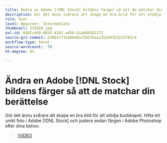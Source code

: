 ```yaml
---
title: Ändra en Adobe [!DNL Stock] bildens färger så att de matchar din berättelse
description: Gör det ännu svårare att skapa en bra bild för att stödja budskapet. Hitta ett unikt foto i Adobe [!DNL Stock] och justera sedan färgerna i Adobe Photoshop efter dina behov
role: User
level: Beginner, Intermediate
thumbnail: 331810.jpg
exl-id: 6607cd40-0035-41b1-a45b-b1a9d9382272
source-git-commit: e3982cf31ebb0dac5927baa1352447b3222785c9
workflow-type: tm+mt
source-wordcount: '76'
ht-degree: 0%

---
```


# Ändra en Adobe [!DNL Stock] bildens färger så att de matchar din berättelse

Gör det ännu svårare att skapa en bra bild för att stödja budskapet. Hitta ett unikt foto i Adobe [!DNL Stock] och justera sedan färgen i Adobe Photoshop efter dina behov.

>[!VIDEO](https://video.tv.adobe.com/v/331810?hidetitle=true)
